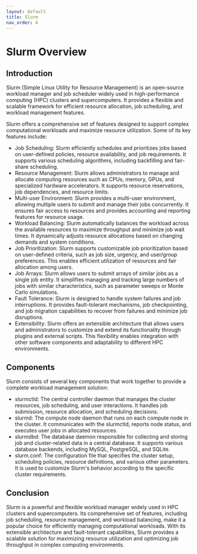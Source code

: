 ```yaml
---
layout: default
title: Slurm
nav_order: 4
---
```


# Slurm Overview
## Introduction

Slurm (Simple Linux Utility for Resource Management) is an open-source workload manager and job scheduler widely used in high-performance computing (HPC) clusters and supercomputers. It provides a flexible and scalable framework for efficient resource allocation, job scheduling, and workload management features.

Slurm offers a comprehensive set of features designed to support complex computational workloads and maximize resource utilization. Some of its key features include:
- Job Scheduling: Slurm efficiently schedules and prioritizes jobs based on user-defined policies, resource availability, and job requirements. It supports various scheduling algorithms, including backfilling and fair-share scheduling.
- Resource Management: Slurm allows administrators to manage and allocate computing resources such as CPUs, memory, GPUs, and specialized hardware accelerators. It supports resource reservations, job dependencies, and resource limits.
- Multi-user Environment: Slurm provides a multi-user environment, allowing multiple users to submit and manage their jobs concurrently. It ensures fair access to resources and provides accounting and reporting features for resource usage.
- Workload Balancing: Slurm automatically balances the workload across the available resources to maximize throughput and minimize job wait times. It dynamically adjusts resource allocations based on changing demands and system conditions.
- Job Prioritization: Slurm supports customizable job prioritization based on user-defined criteria, such as job size, urgency, and user/group preferences. This enables efficient utilization of resources and fair allocation among users.
- Job Arrays: Slurm allows users to submit arrays of similar jobs as a single job entity. It simplifies managing and tracking large numbers of jobs with similar characteristics, such as parameter sweeps or Monte Carlo simulations.
- Fault Tolerance: Slurm is designed to handle system failures and job interruptions. It provides fault-tolerant mechanisms, job checkpointing, and job migration capabilities to recover from failures and minimize job disruptions.
- Extensibility: Slurm offers an extensible architecture that allows users and administrators to customize and extend its functionality through plugins and external scripts. This flexibility enables integration with other software components and adaptability to different HPC environments.

## Components

Slurm consists of several key components that work together to provide a complete workload management solution:
- slurmctld: The central controller daemon that manages the cluster resources, job scheduling, and user interactions. It handles job submission, resource allocation, and scheduling decisions.
- slurmd: The compute node daemon that runs on each compute node in the cluster. It communicates with the slurmctld, reports node status, and executes user jobs in allocated resources.
- slurmdbd: The database daemon responsible for collecting and storing job and cluster-related data in a central database. It supports various database backends, including MySQL, PostgreSQL, and SQLite.
- slurm.conf: The configuration file that specifies the cluster setup, scheduling policies, resource definitions, and various other parameters. It is used to customize Slurm's behavior according to the specific cluster requirements.

## Conclusion

Slurm is a powerful and flexible workload manager widely used in HPC clusters and supercomputers. Its comprehensive set of features, including job scheduling, resource management, and workload balancing, make it a popular choice for efficiently managing computational workloads. With its extensible architecture and fault-tolerant capabilities, Slurm provides a scalable solution for maximizing resource utilization and optimizing job throughput in complex computing environments.

